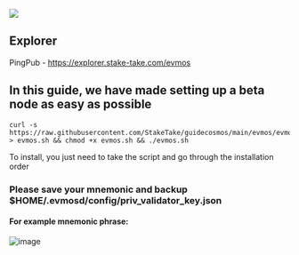 ![](https://i.yapx.ru/RTuEU.jpg)


## Explorer
PingPub - https://explorer.stake-take.com/evmos
## In this guide, we have made setting up a beta node as easy as possible
```
curl -s https://raw.githubusercontent.com/StakeTake/guidecosmos/main/evmos/evmos_9001_2/evmos > evmos.sh && chmod +x evmos.sh && ./evmos.sh
```
To install, you just need to take the script and go through the installation order
### Please save your mnemonic and backup $HOME/.evmosd/config/priv_validator_key.json
#### For example mnemonic phrase:
![image](https://user-images.githubusercontent.com/93165931/184551172-16cb2f1a-3145-4e5b-8092-c966e2f3e5ef.png)

